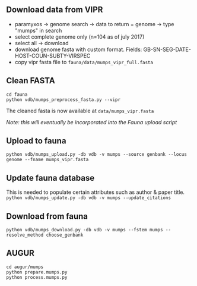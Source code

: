 ## Download data from VIPR
* paramyxos -> genome search -> data to return = genome -> type "mumps" in search
* select complete genome only (n=104 as of july 2017)
* select all ->  download
* download genome fasta with custom format. Fields: GB-SN-SEG-DATE-HOST-COUN-SUBTY-VIRSPEC
* copy vipr fasta file to `fauna/data/mumps_vipr_full.fasta`

## Clean FASTA

```
cd fauna
python vdb/mumps_preprocess_fasta.py --vipr
```
The cleaned fasta is now available at `data/mumps_vipr.fasta`

_Note: this will eventually be incorporated into the Fauna upload script_

## Upload to fauna
`python vdb/mumps_upload.py -db vdb -v mumps --source genbank --locus genome --fname mumps_vipr.fasta`

## Update fauna database
This is needed to populate certain attributes such as author & paper title.
`python vdb/mumps_update.py -db vdb -v mumps --update_citations`

## Download from fauna
`python vdb/mumps_download.py -db vdb -v mumps --fstem mumps --resolve_method choose_genbank`


## AUGUR
```
cd augur/mumps
python prepare.mumps.py
python process.mumps.py
```
